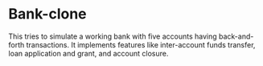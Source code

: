 # Bank-clone
This tries to simulate a working bank with five accounts having back-and-forth transactions.
It implements features like inter-account funds transfer, loan application and grant, and account closure.
